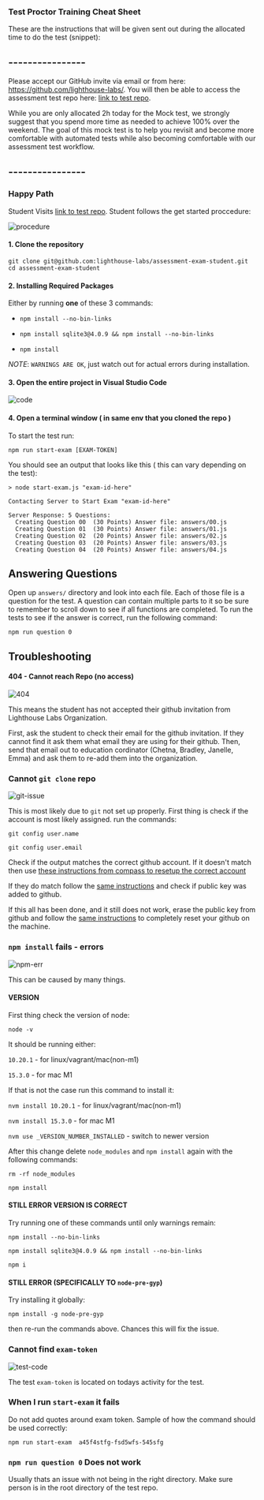 ### Test Proctor Training Cheat Sheet

These are the instructions that will be given sent out during the allocated time to do the test (snippet):

## ----------------

Please accept our GitHub invite via email or from here: https://github.com/lighthouse-labs/.
You will then be able to access the assessment test repo here: [link to test repo](https://github.com/lighthouse-labs/assessment-exam-student).

While you are only allocated 2h today for the Mock test, we strongly suggest that you spend more time as needed to achieve 100% over the weekend. The goal of this mock test is to help you revisit and become more comfortable with automated tests while also becoming comfortable with our assessment test workflow.

## ----------------

### Happy Path

Student Visits [link to test repo](https://github.com/lighthouse-labs/assessment-exam-student). Student follows the get started proccedure:

![procedure](https://github.com/vasiliy-klimkin/proc-test-cheatsheet/blob/master/images/1-procedure.gif)


#### 1. Clone the repository

```
git clone git@github.com:lighthouse-labs/assessment-exam-student.git
cd assessment-exam-student
```

#### 2. Installing Required Packages

Either by running __one__ of these 3 commands:

 - `npm install --no-bin-links`
 
 - `npm install sqlite3@4.0.9 && npm install --no-bin-links`

 - `npm install`

 _NOTE_: `WARNINGS ARE OK`, just watch out for actual errors during installation.

#### 3. Open the entire project in Visual Studio Code

![code](https://github.com/vasiliy-klimkin/proc-test-cheatsheet/blob/master/images/2-code.png)

#### 4. Open a terminal window ( in same env that you cloned the repo )

To start the test run:

`npm run start-exam [EXAM-TOKEN]`

You should see an output that looks like this  ( this can vary depending on the test):

```
> node start-exam.js "exam-id-here"

Contacting Server to Start Exam "exam-id-here"

Server Response: 5 Questions:
  Creating Question 00  (30 Points) Answer file: answers/00.js
  Creating Question 01  (30 Points) Answer file: answers/01.js
  Creating Question 02  (20 Points) Answer file: answers/02.js
  Creating Question 03  (20 Points) Answer file: answers/03.js
  Creating Question 04  (20 Points) Answer file: answers/04.js

```

## Answering Questions

Open up `answers/` directory and look into each file. Each of those file is a question for the test. A question can contain multiple parts to it so be sure to remember to scroll down to see if all functions are completed. To run the tests to see if the answer is correct, run the following command:

`npm run question 0`



## Troubleshooting 



#### 404 - Cannot reach Repo (no access)

![404](https://github.com/vasiliy-klimkin/proc-test-cheatsheet/blob/master/images/3-404.png)

This means the student has not accepted their github invitation from Lighthouse Labs Organization. 

First, ask the student to check their email for the github invitation. If they cannot find it ask them what email they are using for their github. Then, send that email out to education cordinator (Chetna, Bradley, Janelle, Emma) and ask them to re-add them into the organization. 

### Cannot `git clone` repo

![git-issue](https://github.com/vasiliy-klimkin/proc-test-cheatsheet/blob/master/images/4-git-issue.png)

This is most likely due to `git` not set up properly. First thing is check if the account is most likely assigned. run the commands:

`git config user.name`

`git config user.email`

Check if the output matches the correct github account. If it doesn't match then use [these instructions from compass to resetup the correct account](https://web.compass.lighthouselabs.ca/activities/289)

If they do match follow the [same instructions](https://web.compass.lighthouselabs.ca/activities/289) and check if public key was added to github. 

If this all has been done, and it still does not work, erase the public key from github and follow the [same instructions](https://web.compass.lighthouselabs.ca/activities/289) to completely reset your github on the machine. 

### `npm install` fails - errors

![npm-err](https://github.com/vasiliy-klimkin/proc-test-cheatsheet/blob/master/images/5-npm-err.png)

This can be caused by many things. 

#### VERSION

First thing check the version of node:

`node -v`

It should be running either:

 `10.20.1` - for linux/vagrant/mac(non-m1)

 `15.3.0`  - for mac M1

If that is not the case run this command to install it:

`nvm install 10.20.1` - for linux/vagrant/mac(non-m1)

`nvm install 15.3.0`  - for mac M1

`nvm use _VERSION_NUMBER_INSTALLED` - switch to newer version

After this change delete `node_modules` and `npm install` again with the following commands:

`rm -rf node_modules`

`npm install`

#### STILL ERROR VERSION IS CORRECT

Try running one of these commands until only warnings remain:

`npm install --no-bin-links`

`npm install sqlite3@4.0.9 && npm install --no-bin-links`

`npm i`

#### STILL ERROR (SPECIFICALLY TO `node-pre-gyp`)

Try installing it globally:

`npm install -g node-pre-gyp` 

then re-run the commands above. Chances this will fix the issue.

### Cannot find `exam-token`

![test-code](https://github.com/vasiliy-klimkin/proc-test-cheatsheet/blob/master/images/6-test-code.png)

The test `exam-token` is located on todays activity for the test.

### When I run `start-exam` it fails

Do not add quotes around exam token.  Sample of how the command should be used correctly:

`npm run start-exam  a45f4stfg-fsd5wfs-545sfg`


### `npm run question 0` Does not work

Usually thats an issue with not being in the right directory. Make sure person is in the root directory of the test repo.